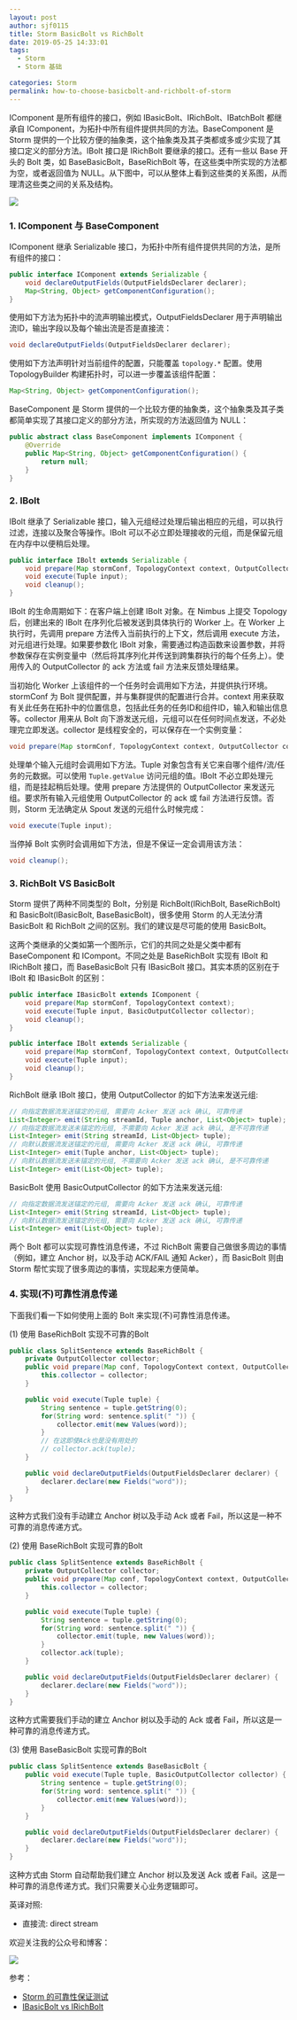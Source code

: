 ```yaml
---
layout: post
author: sjf0115
title: Storm BasicBolt vs RichBolt
date: 2019-05-25 14:33:01
tags:
  - Storm
  - Storm 基础

categories: Storm
permalink: how-to-choose-basicbolt-and-richbolt-of-storm
---
```


IComponent 是所有组件的接口，例如 IBasicBolt、IRichBolt、IBatchBolt 都继承自 IComponent，为拓扑中所有组件提供共同的方法。BaseComponent 是 Storm 提供的一个比较方便的抽象类，这个抽象类及其子类都或多或少实现了其接口定义的部分方法。IBolt 接口是 IRichBolt 要继承的接口。还有一些以 Base 开头的 Bolt 类，如 BaseBasicBolt，BaseRichBolt 等，在这些类中所实现的方法都为空，或者返回值为 NULL。从下图中，可以从整体上看到这些类的关系图，从而理清这些类之间的关系及结构。

![](https://github.com/sjf0115/PubLearnNotes/blob/master/image/Storm/how-to-choose-basicbolt-and-richbolt-of-storm.png?raw=true)

### 1. IComponent 与 BaseComponent

IComponent 继承 Serializable 接口，为拓扑中所有组件提供共同的方法，是所有组件的接口：
```java
public interface IComponent extends Serializable {
    void declareOutputFields(OutputFieldsDeclarer declarer);
    Map<String, Object> getComponentConfiguration();
}
```

使用如下方法为拓扑中的流声明输出模式，OutputFieldsDeclarer 用于声明输出流ID，输出字段以及每个输出流是否是直接流：
```java
void declareOutputFields(OutputFieldsDeclarer declarer);
```

使用如下方法声明针对当前组件的配置，只能覆盖 `topology.*` 配置。使用 TopologyBuilder 构建拓扑时，可以进一步覆盖该组件配置：
```java
Map<String, Object> getComponentConfiguration();
```

BaseComponent 是 Storm 提供的一个比较方便的抽象类，这个抽象类及其子类都简单实现了其接口定义的部分方法，所实现的方法返回值为 NULL：
```java
public abstract class BaseComponent implements IComponent {
    @Override
    public Map<String, Object> getComponentConfiguration() {
        return null;
    }    
}
```

### 2. IBolt

IBolt 继承了 Serializable 接口，输入元组经过处理后输出相应的元组，可以执行过滤，连接以及聚合等操作。IBolt 可以不必立即处理接收的元组，而是保留元组在内存中以便稍后处理。

```java
public interface IBolt extends Serializable {
    void prepare(Map stormConf, TopologyContext context, OutputCollector collector);
    void execute(Tuple input);
    void cleanup();
}
```

IBolt 的生命周期如下：在客户端上创建 IBolt 对象。在 Nimbus 上提交 Topology 后，创建出来的 IBolt 在序列化后被发送到具体执行的 Worker 上。在 Worker 上执行时，先调用 prepare 方法传入当前执行的上下文，然后调用 execute 方法，对元组进行处理。如果要参数化 IBolt 对象，需要通过构造函数来设置参数，并将参数保存在实例变量中（然后将其序列化并传送到跨集群执行的每个任务上）。使用传入的 OutputCollector 的 ack 方法或 fail 方法来反馈处理结果。

当初始化 Worker 上该组件的一个任务时会调用如下方法，并提供执行环境。stormConf 为 Bolt 提供配置，并与集群提供的配置进行合并。context 用来获取有关此任务在拓扑中的位置信息，包括此任务的任务ID和组件ID，输入和输出信息等。collector 用来从 Bolt 向下游发送元组，元组可以在任何时间点发送，不必处理完立即发送。collector 是线程安全的，可以保存在一个实例变量：
```java
void prepare(Map stormConf, TopologyContext context, OutputCollector collector);
```
处理单个输入元组时会调用如下方法。Tuple 对象包含有关它来自哪个组件/流/任务的元数据。可以使用 `Tuple.getValue` 访问元组的值。IBolt 不必立即处理元组，而是挂起稍后处理。使用 prepare 方法提供的 OutputCollector 来发送元组。要求所有输入元组使用 OutputCollector 的 ack 或 fail 方法进行反馈。否则，Storm 无法确定从 Spout 发送的元组什么时候完成：
```java
void execute(Tuple input);
```
当停掉 Bolt 实例时会调用如下方法，但是不保证一定会调用该方法：
```java
void cleanup();
```

### 3. RichBolt VS BasicBolt

Storm 提供了两种不同类型的 Bolt，分别是 RichBolt(IRichBolt, BaseRichBolt) 和 BasicBolt(IBasicBolt, BaseBasicBolt)，很多使用 Storm 的人无法分清 BasicBolt 和 RichBolt 之间的区别。我们的建议是尽可能的使用 BasicBolt。

这两个类继承的父类如第一个图所示，它们的共同之处是父类中都有 BaseComponent 和 ICompont。不同之处是 BaseRichBolt 实现有 IBolt 和 IRichBolt 接口，而 BaseBasicBolt 只有 IBasicBolt 接口。其实本质的区别在于 IBolt 和 IBasicBolt 的区别：
```java
public interface IBasicBolt extends IComponent {
    void prepare(Map stormConf, TopologyContext context);
    void execute(Tuple input, BasicOutputCollector collector);
    void cleanup();
}

public interface IBolt extends Serializable {
    void prepare(Map stormConf, TopologyContext context, OutputCollector collector);
    void execute(Tuple input);
    void cleanup();
}
```
RichBolt 继承 IBolt 接口，使用 OutputCollector 的如下方法来发送元组:
```java
// 向指定数据流发送锚定的元组, 需要向 Acker 发送 ack 确认, 可靠传递
List<Integer> emit(String streamId, Tuple anchor, List<Object> tuple);
// 向指定数据流发送未锚定的元组, 不需要向 Acker 发送 ack 确认, 是不可靠传递
List<Integer> emit(String streamId, List<Object> tuple);
// 向默认数据流发送锚定的元组, 需要向 Acker 发送 ack 确认, 可靠传递
List<Integer> emit(Tuple anchor, List<Object> tuple);
// 向默认数据流发送未锚定的元组, 不需要向 Acker 发送 ack 确认, 是不可靠传递
List<Integer> emit(List<Object> tuple);
```
BasicBolt 使用 BasicOutputCollector 的如下方法来发送元组:
```java
// 向指定数据流发送锚定的元组, 需要向 Acker 发送 ack 确认, 可靠传递
List<Integer> emit(String streamId, List<Object> tuple);
// 向默认数据流发送锚定的元组, 需要向 Acker 发送 ack 确认, 可靠传递
List<Integer> emit(List<Object> tuple);
```
两个 Bolt 都可以实现可靠性消息传递，不过 RichBolt 需要自己做很多周边的事情（例如，建立 Anchor 树，以及手动 ACK/FAIL 通知 Acker），而 BasicBolt 则由 Storm 帮忙实现了很多周边的事情，实现起来方便简单。

### 4. 实现(不)可靠性消息传递

下面我们看一下如何使用上面的 Bolt 来实现(不)可靠性消息传递。

(1) 使用 BaseRichBolt 实现不可靠的Bolt
```java
public class SplitSentence extends BaseRichBolt {
    private OutputCollector collector;
    public void prepare(Map conf, TopologyContext context, OutputCollector collector) {
        this.collector = collector;
    }

    public void execute(Tuple tuple) {
        String sentence = tuple.getString(0);
        for(String word: sentence.split(" ")) {
            collector.emit(new Values(word));
        }
        // 在这即使Ack也是没有用处的
        // collector.ack(tuple);
    }

    public void declareOutputFields(OutputFieldsDeclarer declarer) {
        declarer.declare(new Fields("word"));
    }      
}
```
这种方式我们没有手动建立 Anchor 树以及手动 Ack 或者 Fail，所以这是一种不可靠的消息传递方式。

(2) 使用 BaseRichBolt 实现可靠的Bolt
```java
public class SplitSentence extends BaseRichBolt {
    private OutputCollector collector;
    public void prepare(Map conf, TopologyContext context, OutputCollector collector) {
        this.collector = collector;
    }

    public void execute(Tuple tuple) {
        String sentence = tuple.getString(0);
        for(String word: sentence.split(" ")) {
            collector.emit(tuple, new Values(word));
        }
        collector.ack(tuple);
    }

    public void declareOutputFields(OutputFieldsDeclarer declarer) {
        declarer.declare(new Fields("word"));
    }      
}
```
这种方式需要我们手动的建立 Anchor 树以及手动的 Ack 或者 Fail，所以这是一种可靠的消息传递方式。

(3) 使用 BaseBasicBolt 实现可靠的Bolt
```java
public class SplitSentence extends BaseBasicBolt {
    public void execute(Tuple tuple, BasicOutputCollector collector) {
        String sentence = tuple.getString(0);
        for(String word: sentence.split(" ")) {
            collector.emit(new Values(word));
        }
    }

    public void declareOutputFields(OutputFieldsDeclarer declarer) {
        declarer.declare(new Fields("word"));
    }      
}
```
这种方式由 Storm 自动帮助我们建立 Anchor 树以及发送 Ack 或者 Fail。这是一种可靠的消息传递方式。我们只需要关心业务逻辑即可。


英译对照:
- 直接流: direct stream

欢迎关注我的公众号和博客：

![](https://github.com/sjf0115/PubLearnNotes/blob/master/image/Other/smartsi.jpg?raw=true)


参考：
- [Storm 的可靠性保证测试](https://zhuanlan.zhihu.com/p/23127603)
- [IBasicBolt vs IRichBolt](https://github.com/alibaba/jstorm/wiki/IBasicBolt-vs-IRichBolt)
